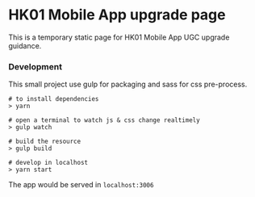 # HK01 Mobile App upgrade page

This is a temporary static page for HK01 Mobile App UGC upgrade guidance.

### Development
This small project use gulp for packaging and sass for css pre-process.

```
# to install dependencies
> yarn

# open a terminal to watch js & css change realtimely 
> gulp watch

# build the resource
> gulp build

# develop in localhost
> yarn start
```
The app would be served in `localhost:3006`